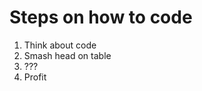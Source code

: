 <h1> Steps on how to code </h1>
<ol>
  <li> Think about code </li>
  <li> Smash head on table </li>
  <li> ??? </li>
  <li> Profit </li>
</ol>
